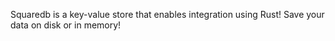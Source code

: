 Squaredb is a key-value store that enables integration using Rust! Save your data on disk or in memory!
